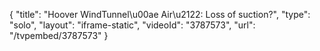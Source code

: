 {
    "title": "Hoover WindTunnel\u00ae Air\u2122: Loss of suction?",
    "type": "solo",
    "layout": "iframe-static",
    "videoId": "3787573",
    "url": "\/tvpembed\/3787573"
}